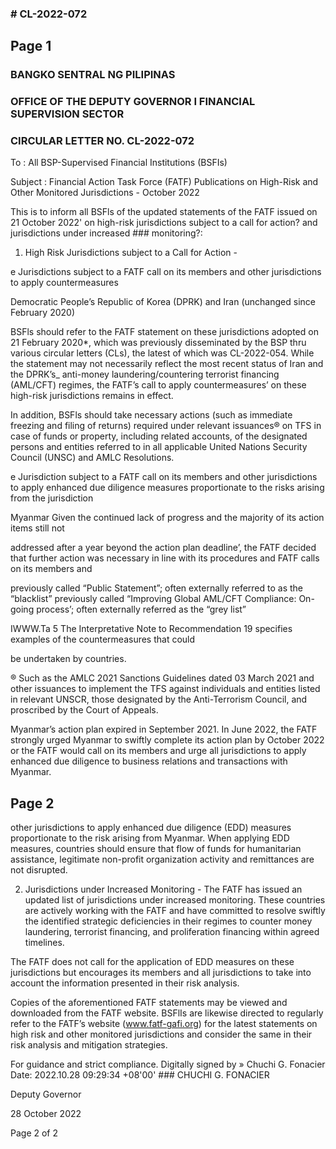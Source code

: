 ### # CL-2022-072

## Page 1

### BANGKO SENTRAL NG PILIPINAS

### OFFICE OF THE DEPUTY GOVERNOR I FINANCIAL SUPERVISION SECTOR

### CIRCULAR LETTER NO. CL-2022-072

To : All BSP-Supervised Financial Institutions (BSFIs)

Subject : Financial Action Task Force (FATF) Publications on High-Risk and Other Monitored Jurisdictions - October 2022

This is to inform all BSFls of the updated statements of the FATF issued on 21 October 2022' on high-risk jurisdictions subject to a call for action? and jurisdictions under increased ### monitoring?:

1. High Risk Jurisdictions subject to a Call for Action -

e Jurisdictions subject to a FATF call on its members and other jurisdictions to apply countermeasures

Democratic People’s Republic of Korea (DPRK) and Iran (unchanged since February 2020)

BSFls should refer to the FATF statement on these jurisdictions adopted on 21 February 2020*, which was previously disseminated by the BSP thru various circular letters (CLs), the latest of which was CL-2022-054. While the statement may not necessarily reflect the most recent status of Iran and the DPRK’s_ anti-money laundering/countering terrorist financing (AML/CFT) regimes, the FATF’s call to apply countermeasures’ on these high-risk jurisdictions remains in effect.

In addition, BSFls should take necessary actions (such as immediate freezing and filing of returns) required under relevant issuances® on TFS in case of funds or property, including related accounts, of the designated persons and entities referred to in all applicable United Nations Security Council (UNSC) and AMLC Resolutions.

e Jurisdiction subject to a FATF call on its members and other jurisdictions to apply enhanced due diligence measures proportionate to the risks arising from the jurisdiction

Myanmar Given the continued lack of progress and the majority of its action items still not

addressed after a year beyond the action plan deadline’, the FATF decided that further action was necessary in line with its procedures and FATF calls on its members and

previously called “Public Statement”; often externally referred to as the “blacklist” previously called “Improving Global AML/CFT Compliance: On-going process’; often externally referred as the “grey list”

IWWW.Ta 5 The Interpretative Note to Recommendation 19 specifies examples of the countermeasures that could

be undertaken by countries.

® Such as the AMLC 2021 Sanctions Guidelines dated 03 March 2021 and other issuances to implement the TFS against individuals and entities listed in relevant UNSCR, those designated by the Anti-Terrorism Council, and proscribed by the Court of Appeals.

Myanmar’s action plan expired in September 2021. In June 2022, the FATF strongly urged Myanmar to swiftly complete its action plan by October 2022 or the FATF would call on its members and urge all jurisdictions to apply enhanced due diligence to business relations and transactions with Myanmar.

## Page 2

other jurisdictions to apply enhanced due diligence (EDD) measures proportionate to the risk arising from Myanmar. When applying EDD measures, countries should ensure that flow of funds for humanitarian assistance, legitimate non-profit organization activity and remittances are not disrupted.

2. Jurisdictions under Increased Monitoring - The FATF has issued an updated list of jurisdictions under increased monitoring. These countries are actively working with the FATF and have committed to resolve swiftly the identified strategic deficiencies in their regimes to counter money laundering, terrorist financing, and proliferation financing within agreed timelines.

The FATF does not call for the application of EDD measures on these jurisdictions but encourages its members and all jurisdictions to take into account the information presented in their risk analysis.

Copies of the aforementioned FATF statements may be viewed and downloaded from the FATF website. BSFlIs are likewise directed to regularly refer to the FATF’s website (www.fatf-gafi.org) for the latest statements on high risk and other monitored jurisdictions and consider the same in their risk analysis and mitigation strategies.

For guidance and strict compliance. Digitally signed by » Chuchi G. Fonacier Date: 2022.10.28 09:29:34 +08'00' ### CHUCHI G. FONACIER

Deputy Governor

28 October 2022

Page 2 of 2 